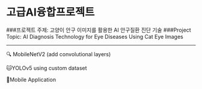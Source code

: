 # 고급AI융합프로젝트

###프로젝트 주제: 고양이 안구 이미지를 활용한 AI 안구질환 진단 기술
###Project Topic: AI Diagnosis Technology for Eye Diseases Using Cat Eye Images

-----------------------------------------------------------------------------------------------------------------------------

🔍 MobileNetV2 (add convolutional layers)

🐱YOLOv5 using custom dataset

📱Mobile Application
